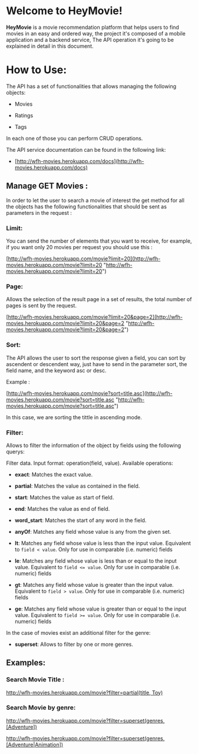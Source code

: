 
# Welcome to HeyMovie!

  

****HeyMovie**** is a movie recommendation platform that helps users to find movies in an easy and ordered way, the project it's composed of a mobile application and a backend service, The API operation it's going to be explained in detail in this document.

# How to Use:

The API has a set of functionalities that allows managing the following objects:

- Movies

- Ratings

- Tags

In each one of those you can perform CRUD operations.

The API service documentation can be found in the following link:

- [http://wfh-movies.herokuapp.com/docs](http://wfh-movies.herokuapp.com/docs)

  

## Manage GET Movies :

In order to let the user to search a movie of interest the get method for all the objects has the following functionalities that should be sent as parameters in the request :

### Limit:

You can send the number of elements that you want to receive, for example, if you want only 20 movies per request you should use this :

  

[http://wfh-movies.herokuapp.com/movie?limit=20](http://wfh-movies.herokuapp.com/movie?limit=20 "http://wfh-movies.herokuapp.com/movie?limit=20")

### Page:

Allows the selection of the result page in a set of results, the total number of pages is sent by the request.

  

[http://wfh-movies.herokuapp.com/movie?limit=20&page=2](http://wfh-movies.herokuapp.com/movie?limit=20&page=2 "http://wfh-movies.herokuapp.com/movie?limit=20&page=2")

### Sort:

The API allows the user to sort the response given a field, you can sort by ascendent or descendent way, just have to send in the parameter sort, the field name, and the keyword asc or desc.

Example :

  

[http://wfh-movies.herokuapp.com/movie?sort=title.asc](http://wfh-movies.herokuapp.com/movie?sort=title.asc "http://wfh-movies.herokuapp.com/movie?sort=title.asc")

  

In this case, we are sorting the tittle in ascending mode.

### Filter:

Allows to filter the information of the object by fields using the following querys:

Filter data. Input format: operation(field, value). Available operations:

- ****exact****: Matches the exact value.

- ****partial****: Matches the value as contained in the field.

- ****start****: Matches the value as start of field.

- ****end****: Matches the value as end of field.

- ****word_start****: Matches the start of any word in the field.

- ****anyOf****: Matches any field whose value is any from the given set.

- ****lt****: Matches any field whose value is less than the input value. Equivalent to `field < value`.
Only for use in comparable (i.e. numeric) fields

- ****le****: Matches any field whose value is less than or equal to the input value. Equivalent to `field <= value`.
Only for use in comparable (i.e. numeric) fields

- ****gt****: Matches any field whose value is greater than the input value. Equivalent to `field > value`.
Only for use in comparable (i.e. numeric) fields

- ****ge****: Matches any field whose value is greater than or equal to the input value. Equivalent to `field >= value`.
Only for use in comparable (i.e. numeric) fields


In the case of movies exist an additional filter for the genre:

- ****superset****:  Allows to filter by one or more genres.

## Examples:

### Search Movie Title :

[http://wfh-movies.herokuapp.com/movie?filter=partial(title, Toy)](http://wfh-movies.herokuapp.com/movie?filter=partial%28title,%20Toy%29)

### Search Movie by genre:

[http://wfh-movies.herokuapp.com/movie?filter=superset(genres, \[Adventure\])](http://wfh-movies.herokuapp.com/movie?filter=superset%28genres,%20%5BAdventure%5D%29)

[http://wfh-movies.herokuapp.com/movie?filter=superset(genres, \[Adventure|Animation\])](http://wfh-movies.herokuapp.com/movie?filter=superset%28genres,%20%5BAdventure%7CAnimation%5D%29)

